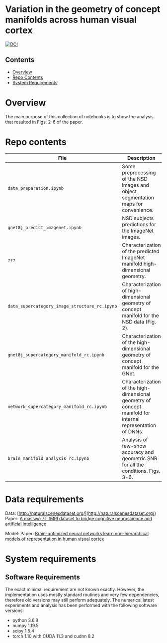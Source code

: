 # Variation in the geometry of concept manifolds across human visual cortex

[![DOI](https://img.shields.io/badge/DOI-2022.01.21.477293-blue)](https://doi.org/10.1101/2022.01.21.477293)

## Contents

- [Overview](#overview)
- [Repo Contents](#repo-contents)
- [System Requirements](#system-requirements)

# Overview

The main purpose of this collection of notebooks is to show the analysis that resulted in Figs. 2-6 of the paper. 

# Repo contents

| File | Description |
|------|-------------|
|`data_preparation.ipynb`| Some preprocessing of the NSD images and object segmentation maps for convenience. |
|`gnet8j_predict_imagenet.ipynb`| NSD subjects predictions for the ImageNet images. |
|`???`| Characterization of the predicted ImageNet manifold high-dimensional geometry. |
|`data_supercategory_image_structure_rc.ipynb`| Characterization of high-dimensional geometry of concept manifold for the NSD data (Fig. 2).|
|`gnet8j_supercategory_manifold_rc.ipynb`| Characterization of the high-dimensional geometry of concept manifold for the GNet. |
|`network_supercategory_manifold_rc.ipynb`| Characterization of the high-dimensional geometry of concept manifold for internal representation of DNNs. |
|`brain_manifold_analysis_rc.ipynb`| Analysis of few-show accuracy and geometric SNR for all the conditions. Figs. 3-6. |


# Data requirements

Data: [http://naturalscenesdataset.org/](http://naturalscenesdataset.org/)
Paper: [A massive 7T fMRI dataset to bridge cognitive neuroscience and artificial intelligence](https://www.nature.com/articles/s41593-021-00962-x)

Model:  [](https://github.com/styvesg/nsd_gnet8x)
Paper: [Brain-optimized neural networks learn non-hierarchical models of representation in human visual cortex](https://www.nature.com/articles/s41467-023-38674-4)


# System requirements
## Software Requirements

The exact minimal requirement are not known exactly. However, the implementation uses mostly standard routines and very few dependencies, therefore old versions may still perform adequately. The numerical latest experiments and analysis has been performed with the following software versions:

- python 3.6.8
- numpy 1.19.5
- scipy 1.5.4
- torch 1.10 with CUDA 11.3 and cudnn 8.2
